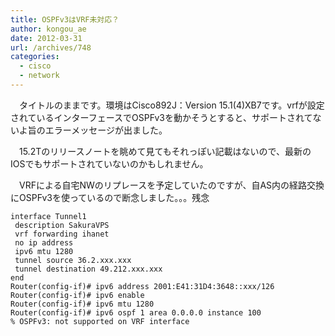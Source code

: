 ```yaml
---
title: OSPFv3はVRF未対応？
author: kongou_ae
date: 2012-03-31
url: /archives/748
categories:
  - cisco
  - network
---
```

　タイトルのままです。環境はCisco892J：Version 15.1(4)XB7です。vrfが設定されているインターフェースでOSPFv3を動かそうとすると、サポートされてないよ旨のエラーメッセージが出ました。

　15.2Tのリリースノートを眺めて見てもそれっぽい記載はないので、最新のIOSでもサポートされていないのかもしれません。

　VRFによる自宅NWのリプレースを予定していたのですが、自AS内の経路交換にOSPFv3を使っているので断念しました。。。残念

<pre><code>interface Tunnel1
 description SakuraVPS
 vrf forwarding ihanet
 no ip address
 ipv6 mtu 1280
 tunnel source 36.2.xxx.xxx
 tunnel destination 49.212.xxx.xxx
end
Router(config-if)# ipv6 address 2001:E41:31D4:3648::xxx/126
Router(config-if)# ipv6 enable
Router(config-if)# ipv6 mtu 1280
Router(config-if)# ipv6 ospf 1 area 0.0.0.0 instance 100
% OSPFv3: not supported on VRF interface
</code></pre>